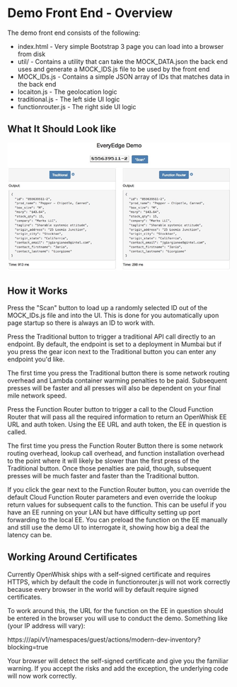 # Demo Front End - Overview

The demo front end consists of the following:

* index.html - Very simple Bootstrap 3 page you can load into a browser from disk
* util/ - Contains a utility that can take the MOCK_DATA.json the back end uses and generate a MOCK_IDS.js file to be used by the front end
* MOCK_IDs.js - Contains a simple JSON array of IDs that matches data in the back end
* locaiton.js - The geolocation logic
* traditional.js - The left side UI logic
* functionrouter.js - The right side UI logic

## What It Should Look like

![Completed Pipeline](/docs/example.jpg)

## How it Works
Press the "Scan" button to load up a randomly selected ID out of the MOCK_IDs.js file and into the UI.  This is done for you automatically upon page startup so there is always an ID to work with.

Press the Traditional button to trigger a traditional API call directly to an endpoint.  By default, the endpoint is set to a deployment in Mumbai but if you press the gear icon next to the Traditional button you can enter any endpoint you'd like.

The first time you press the Traditional button there is some network routing overhead and Lambda container warming penalties to be paid.  Subsequent presses will be faster and all presses will also be dependent on your final mile network speed.

Press the Function Router button to trigger a call to the Cloud Function Router that will pass all the required information to return an OpenWhisk EE URL and auth token.  Using the EE URL and auth token, the EE in question is called.

The first time you press the Function Router Button there is some network routing overhead, lookup call overhead, and function installation overhead to the point where it will likely be slower than the first press of the Traditional button.  Once those penalties are paid, though, subsequent presses will be much faster and faster than the Traditional button.

If you click the gear next to the Function Router button, you can override the default Cloud Function Router parameters and even override the lookup return values for subsequent calls to the function.  This can be useful if you have an EE running on your LAN but have difficulty setting up port forwarding to the local EE.  You can preload the function on the EE manually and still use the demo UI to interrogate it, showing how big a deal the latency can be.

## Working Around Certificates
Currently OpenWhisk ships with a self-signed certificate and requires HTTPS, which by default the code in functionrouter.js will not work correctly because every browser in the world will by default require signed certificates.

To work around this, the URL for the function on the EE in question should be entered in the browser you will use to conduct the demo.  Something like (your IP address will vary):

https://<IP address>/api/v1/namespaces/guest/actions/modern-dev-inventory?blocking=true

Your browser will detect the self-signed certificate and give you the familiar warning.  If you accept the risks and add the exception, the underlying code will now work correctly.